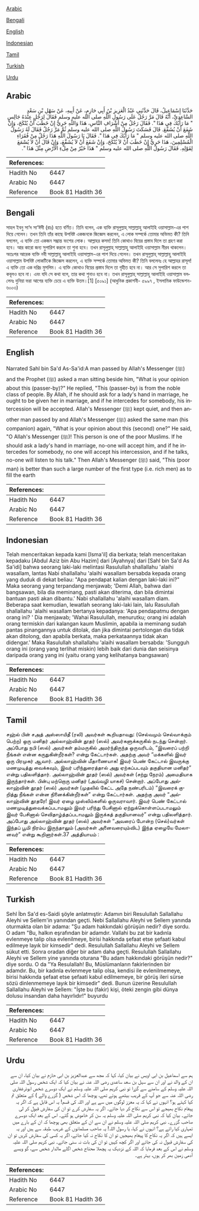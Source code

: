 [Arabic](#arabic)

[Bengali](#bengali)

[English](#english)

[Indonesian](#indonesian)

[Tamil](#tamil)

[Turkish](#turkish)

[Urdu](#urdu)

## Arabic


<div dir="rtl" lang="ar" style={{fontSize:'larger',backgroundColor:'#f8f9fa',padding:20}}>
حَدَّثَنَا إِسْمَاعِيلُ، قَالَ حَدَّثَنِي عَبْدُ الْعَزِيزِ بْنُ أَبِي حَازِمٍ، عَنْ أَبِيهِ، عَنْ سَهْلِ بْنِ سَعْدٍ السَّاعِدِيِّ، أَنَّهُ قَالَ مَرَّ رَجُلٌ عَلَى رَسُولِ اللَّهِ صلى الله عليه وسلم فَقَالَ لِرَجُلٍ عِنْدَهُ جَالِسٍ ‏"‏ مَا رَأْيُكَ فِي هَذَا ‏"‏‏.‏ فَقَالَ رَجُلٌ مِنْ أَشْرَافِ النَّاسِ، هَذَا وَاللَّهِ حَرِيٌّ إِنْ خَطَبَ أَنْ يُنْكَحَ، وَإِنْ شَفَعَ أَنْ يُشَفَّعَ‏.‏ قَالَ فَسَكَتَ رَسُولُ اللَّهِ صلى الله عليه وسلم ثُمَّ مَرَّ رَجُلٌ فَقَالَ لَهُ رَسُولُ اللَّهِ صلى الله عليه وسلم ‏"‏ مَا رَأْيُكَ فِي هَذَا ‏"‏‏.‏ فَقَالَ يَا رَسُولَ اللَّهِ هَذَا رَجُلٌ مِنْ فُقَرَاءِ الْمُسْلِمِينَ، هَذَا حَرِيٌّ إِنْ خَطَبَ أَنْ لاَ يُنْكَحَ، وَإِنْ شَفَعَ أَنْ لاَ يُشَفَّعَ، وَإِنْ قَالَ أَنْ لاَ يُسْمَعَ لِقَوْلِهِ‏.‏ فَقَالَ رَسُولُ اللَّهِ صلى الله عليه وسلم ‏"‏ هَذَا خَيْرٌ مِنْ مِلْءِ الأَرْضِ مِثْلَ هَذَا ‏"‏‏.‏
</div>
<div style={{backgroundColor:'#f8f9fa',padding:20, marginBottom: 10}}><table> <thead> <tr> <th>References:</th> <th></th> </tr> </thead> <tbody><tr><td>Hadith No</td><td>6447</td></tr><tr><td>Arabic No</td><td>6447</td></tr><tr><td>Reference</td><td>Book 81 Hadith 36</td></tr></tbody></table></div>

## Bengali


<div dir="ltr" lang="bn" style={{fontSize:'larger',backgroundColor:'#f8f9fa',padding:20}}>
সাহল ইবনু সা‘দ সা‘ঈদী (রাঃ) হতে বর্ণিত। তিনি বলেন, এক ব্যক্তি রাসূলুল্লাহ্ সাল্লাল্লাহু আলাইহি ওয়াসাল্লাম-এর পাশ দিয়ে গেলেন। তখন তিনি তাঁর কাছে উপবিষ্ট একজনকে জিজ্ঞেস করলেন, এ লোক সম্পর্কে তোমার অভিমত কী? তিনি বললেন, এ ব্যক্তি তো একজন সম্ভ্রান্ত বংশের লোক। আল্লাহর কসম! তিনি কোথাও বিয়ের প্রস্তাব দিলে তা গ্রহণ করা হবে। আর কারো জন্য সুপারিশ করলে তা শুনা হবে। তখন রাসূলুল্লাহ্ সাল্লাল্লাহু আলাইহি ওয়াসাল্লাম নীরব থাকলেন। অতঃপর আরেক ব্যক্তি নবী সাল্লাল্লাহু আলাইহি ওয়াসাল্লাম-এর পাশ দিয়ে গেলেন। তখন রাসূলুল্লাহ্ সাল্লাল্লাহু আলাইহি ওয়াসাল্লাম উপবিষ্ট লোকটিকে জিজ্ঞেস করলেন, এ ব্যক্তি সম্পর্কে তোমার অভিমত কী? তিনি বললেনঃ হে আল্লাহর রাসূল! এ ব্যক্তি তো এক দরিদ্র মুসলিম। এ ব্যক্তি কোথাও বিয়ের প্রস্তাব দিলে তা গৃহীত হবে না। আর সে সুপারিশ করলে তা কবূলও হবে না। এবং যদি সে কথা বলে, তার কথা শুনাও হবে না। তখন রাসূলুল্লাহ্ সাল্লাল্লাহু আলাইহি ওয়াসাল্লাম বললেনঃ দুনিয়া ভরা আগের ব্যক্তি চেয়ে এ ব্যক্তি উত্তম।[1] [৫০৯১] (আধুনিক প্রকাশনী- ৫৯৯৭ , ইসলামিক ফাউন্ডেশন- ৬০০৩)
</div>
<div style={{backgroundColor:'#f8f9fa',padding:20, marginBottom: 10}}><table> <thead> <tr> <th>References:</th> <th></th> </tr> </thead> <tbody><tr><td>Hadith No</td><td>6447</td></tr><tr><td>Arabic No</td><td>6447</td></tr><tr><td>Reference</td><td>Book 81 Hadith 36</td></tr></tbody></table></div>

## English


<div dir="ltr" lang="en" style={{fontSize:'larger',backgroundColor:'#f8f9fa',padding:20}}>
Narrated Sahl bin Sa'd As-Sa'id:A man passed by Allah's Messenger (ﷺ) and the Prophet (ﷺ) asked a man sitting beside him, "What is your opinion about this (passer-by)?" He replied, "This (passer-by) is from the noble class of people. By Allah, if he should ask for a lady's hand in marriage, he ought to be given her in marriage, and if he intercedes for somebody, his intercession will be accepted. Allah's Messenger (ﷺ) kept quiet, and then another man passed by and Allah's Messenger (ﷺ) asked the same man (his companion) again, "What is your opinion about this (second) one?" He said, "O Allah's Messenger (ﷺ)! This person is one of the poor Muslims. If he should ask a lady's hand in marriage, no-one will accept him, and if he intercedes for somebody, no one will accept his intercession, and if he talks, no-one will listen to his talk." Then Allah's Messenger (ﷺ) said, "This (poor man) is better than such a large number of the first type (i.e. rich men) as to fill the earth
</div>
<div style={{backgroundColor:'#f8f9fa',padding:20, marginBottom: 10}}><table> <thead> <tr> <th>References:</th> <th></th> </tr> </thead> <tbody><tr><td>Hadith No</td><td>6447</td></tr><tr><td>Arabic No</td><td>6447</td></tr><tr><td>Reference</td><td>Book 81 Hadith 36</td></tr></tbody></table></div>

## Indonesian


<div dir="ltr" lang="id" style={{fontSize:'larger',backgroundColor:'#f8f9fa',padding:20}}>
Telah menceritakan kepada kami [Isma'il] dia berkata; telah menceritakan kepadaku [Abdul Aziz bin Abu Hazim] dari [Ayahnya] dari [Sahl bin Sa'd As Sa'idi] bahwa seorang laki-laki melintasi Rasulullah shallallahu 'alaihi wasallam, lantas Nabi shallallahu 'alaihi wasallam bersabda kepada orang yang duduk di dekat beliau: "Apa pendapat kalian dengan laki-laki ini?" Maka seorang yang terpandang menjawab; 'Demi Allah, bahwa dari bangsawan, bila dia meminang, pasti akan diterima, dan bila dimintai bantuan pasti akan dibantu.' Nabi shallallahu 'alaihi wasallam diam. Beberapa saat kemudian, lewatlah seorang laki-laki lain, lalu Rasulullah shallallahu 'alaihi wasallam bertanya kepadanya: 'Apa pendapatmu dengan orang ini? ' Dia menjawab; 'Wahai Rasulullah, menurutku; orang ini adalah orang termiskin dari kalangan kaum Muslimin, apabila ia meminang sudah pantas pinangannya untuk ditolak, dan jika dimintai pertolongan dia tidak akan ditolong, dan apabila berkata, maka perkataannya tidak akan didengar.' Maka Rasulullah shallallahu 'alaihi wasallam bersabda: 'Sungguh orang ini (orang yang terlihat miskin) lebih baik dari dunia dan seisinya daripada orang yang ini (yaitu orang yang kelihatanya bangsawan)
</div>
<div style={{backgroundColor:'#f8f9fa',padding:20, marginBottom: 10}}><table> <thead> <tr> <th>References:</th> <th></th> </tr> </thead> <tbody><tr><td>Hadith No</td><td>6447</td></tr><tr><td>Arabic No</td><td>6447</td></tr><tr><td>Reference</td><td>Book 81 Hadith 36</td></tr></tbody></table></div>

## Tamil


<div dir="ltr" lang="ta" style={{fontSize:'larger',backgroundColor:'#f8f9fa',padding:20}}>
சஹ்ல் பின் சஅத் அஸ்ஸாயிதீ (ரலி) அவர்கள் கூறியதாவது: (செல்வமும் செல்வாக்கும் பெற்ற) ஒரு மனிதர் அல்லாஹ்வின் தூதர் (ஸல்) அவர்களுக்கருகில் நடந்து சென்றார். அப்போது நபி (ஸல்) அவர்கள் தம்மருகில் அமர்ந்திருந்த ஒருவரிடம், “இவரைப் பற்றி நீங்கள் என்ன கருதுகின்றீர்கள்? என்று கேட்டார்கள். அதற்கு அவர் “மக்களில் இவர் ஒரு பிரமுகர் ஆவார். அல்லாஹ்வின் மீதாணையாக! இவர் பெண் கேட்டால் இவருக்கு மணமுடித்து வைக்கவும், இவர் பரிந்துரைத்தால் அது ஏற்கப்படவும் தகுதியான மனிதர்” என்று பதிலளித்தார். அல்லாஹ்வின் தூதர் (ஸல்) அவர்கள் (சற்று நேரம்) அமைதியாக இருந்தார்கள். பின்பு மற்றொரு மனிதர் (அவ்வழி யாகச்) சென்றார். அப்போது அல்லாஹ்வின் தூதர் (ஸல்) அவர்கள் (முதலில் கேட்ட அதே நண்பரிடம்) “இவரைக் குறித்து நீங்கள் என்ன நினைக்கின்றீர்கள்” என்று கேட்டார்கள். அதற்கு அவர் “அல்லாஹ்வின் தூதரே! இவர் ஏழை முஸ்லிம்களில் ஒருவராவார். இவர் பெண் கேட்டால் மணமுடித்துவைக்கப்படாமலும் இவர் பரிந்து பேசினால் ஏற்றுக்கொள்ளப்படாமலும் இவர் பேசினால் செவிதாழ்த்தப்படாமலும் இருக்கத் தகுதியானவர்” என்று பதிலளித்தார். அப்போது அல்லாஹ்வின் தூதர் (ஸல்) அவர்கள் “அவரைப் போன்ற (செல்)வர்கள் இந்தப் பூமி நிரம்ப இருந்தாலும் (அவர்கள் அனைவரையும்விட) இந்த ஏழையே மேலானவர்” என்று கூறினார்கள்.37 அத்தியாயம் :
</div>
<div style={{backgroundColor:'#f8f9fa',padding:20, marginBottom: 10}}><table> <thead> <tr> <th>References:</th> <th></th> </tr> </thead> <tbody><tr><td>Hadith No</td><td>6447</td></tr><tr><td>Arabic No</td><td>6447</td></tr><tr><td>Reference</td><td>Book 81 Hadith 36</td></tr></tbody></table></div>

## Turkish


<div dir="ltr" lang="tr" style={{fontSize:'larger',backgroundColor:'#f8f9fa',padding:20}}>
Sehl İbn Sa'd es-Saidi şöyle anlatmıştir: Adamın biri Resulullah Sallallahu Aleyhi ve Sellem'in yanından geçti. Nebi Sallallahu Aleyhi ve Sellem yanında oturmakta olan bir adama: "Şu adam hakkındaki görüşün nedir? diye sordu. O adam "Bu, halkın eşrafından bir adamdır. Vallahi bu zat bir kadınla evlenmeye talip olsa evlenilmeye, birisi hakkında şefaat etse şefaati kabul edilmeye layık bir kimsedir" dedi. Resulullah Sallallahu Aleyhi ve Sellem sükut etti. Sonra oradan diğer bir adam daha geçti. Resulullah Sallallahu Aleyhi ve Sellem yine yanında oturana "Bu adam hakkındaki görüşün nedir?" diye sordu. O da "Ya Resulallah! Bu, Müslümanların fakirlerinden bir adamdır. Bu, bir kadınla evlenmeye talip olsa, kendisi ile evlenilmemeye, birisi hakkında şefaat etse şefaati kabul edilmemeye, bir görüş ileri sürse sözü dinlenmemeye layık bir kimsedir" dedi. Bunun üzerine Resulullah Sallallahu Aleyhi ve Sellem: "İşte bu (fakir) kişi, öteki zengin gibi dünya dolusu insandan daha hayırlıdır!" buyurdu
</div>
<div style={{backgroundColor:'#f8f9fa',padding:20, marginBottom: 10}}><table> <thead> <tr> <th>References:</th> <th></th> </tr> </thead> <tbody><tr><td>Hadith No</td><td>6447</td></tr><tr><td>Arabic No</td><td>6447</td></tr><tr><td>Reference</td><td>Book 81 Hadith 36</td></tr></tbody></table></div>

## Urdu


<div dir="rtl" lang="ur" style={{fontSize:'larger',backgroundColor:'#f8f9fa',padding:20}}>
ہم سے اسماعیل بن ابی اویس نے بیان کیا، کہا کہ مجھ سے عبدالعزیز بن ابی حازم نے بیان کیا، ان سے ان کے والد نے اور ان سے سہل بن سعد ساعدی رضی اللہ عنہ نے بیان کیا کہ ایک شخص رسول اللہ صلی اللہ علیہ وسلم کے سامنے سے گزرا تو نبی کریم صلی اللہ علیہ وسلم نے ایک دوسرے شخص ابوذرغفاری رضی اللہ عنہ سے جو آپ کے قریب بیٹھے ہوئے تھے، پوچھا کہ اس شخص ( گزرے والے ) کے متعلق تم کیا کہتے ہو؟ انہوں نے کہا کہ یہ معزز لوگوں میں سے ہے اور اللہ کی قسم! یہ اس قابل ہے کہ اگر یہ پیغام نکاح بھیجے تو اس سے نکاح کر دیا جائے۔ اگر یہ سفارش کرے تو ان کی سفارش قبول کر لی جائے۔ بیان کیا کہ نبی کریم صلی اللہ علیہ وسلم یہ سن کر خاموش ہو گئے۔ اس کے بعد ایک دوسرے صاحب گزرے۔ نبی کریم صلی اللہ علیہ وسلم نے ان سے ان کے متعلق بھی پوچھا کہ ان کے بارے میں تمہاری کیا رائے ہے؟ انہوں نے کہا، یا رسول اللہ! یہ صاحب مسلمانوں کے غریب طبقہ سے ہیں اور یہ ایسے ہیں کہ اگر یہ نکاح کا پیغام بھیجیں تو ان کا نکاح نہ کیا جائے، اگر یہ کسی کی سفارش کریں تو ان کی سفارش قبول نہ کی جائے اور اگر کچھ کہیں تو ان کی بات نہ سنی جائے۔ نبی کریم صلی اللہ علیہ وسلم نے اس کے بعد فرمایا کہ اللہ کے نزدیک یہ پچھلا محتاج شخص اگلے مالدار شخص سے، گو ویسے آدمی زمین بھر کر ہوں، بہتر ہے۔
</div>
<div style={{backgroundColor:'#f8f9fa',padding:20, marginBottom: 10}}><table> <thead> <tr> <th>References:</th> <th></th> </tr> </thead> <tbody><tr><td>Hadith No</td><td>6447</td></tr><tr><td>Arabic No</td><td>6447</td></tr><tr><td>Reference</td><td>Book 81 Hadith 36</td></tr></tbody></table></div>